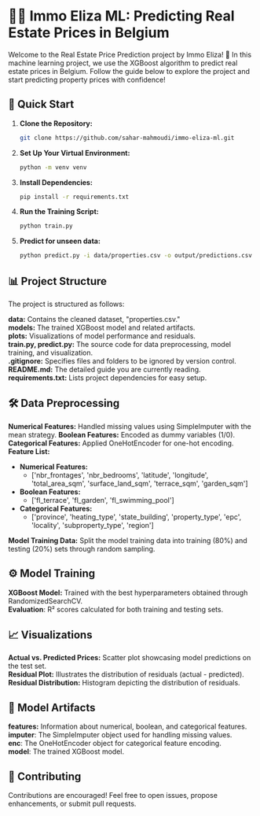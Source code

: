 # 🏰✨ Immo Eliza ML: Predicting Real Estate Prices in Belgium

Welcome to the Real Estate Price Prediction project by Immo Eliza! 🏡 In this machine learning project, we use the XGBoost algorithm to predict real estate prices in Belgium. Follow the guide below to explore the project and start predicting property prices with confidence!


## 🚀 Quick Start

1. **Clone the Repository:**

   ```bash
   git clone https://github.com/sahar-mahmoudi/immo-eliza-ml.git

2. **Set Up Your Virtual Environment:**

   ```bash
   python -m venv venv

3. **Install Dependencies:**

   ```bash
   pip install -r requirements.txt

4. **Run the Training Script:**

   ```bash
   python train.py

4. **Predict for unseen data:**

   ```bash
   python predict.py -i data/properties.csv -o output/predictions.csv

## 📊 Project Structure
The project is structured as follows:

**data:** Contains the cleaned dataset, "properties.csv."    
**models:** The trained XGBoost model and related artifacts.    
**plots:** Visualizations of model performance and residuals.    
**train.py, predict.py:** The source code for data preprocessing, model training, and visualization.    
**.gitignore:** Specifies files and folders to be ignored by version control.    
**README.md:** The detailed guide you are currently reading.     
**requirements.txt:** Lists project dependencies for easy setup.  

## 🛠️ Data Preprocessing

**Numerical Features:** Handled missing values using SimpleImputer with the mean strategy. 
**Boolean Features:** Encoded as dummy variables (1/0).
**Categorical Features:** Applied OneHotEncoder for one-hot encoding. 
**Feature List:**
- **Numerical Features:**
  - ['nbr_frontages', 'nbr_bedrooms', 'latitude', 'longitude', 'total_area_sqm', 'surface_land_sqm', 'terrace_sqm', 'garden_sqm']
- **Boolean Features:**
  - ['fl_terrace', 'fl_garden', 'fl_swimming_pool']
- **Categorical Features:**
  - ['province', 'heating_type', 'state_building', 'property_type', 'epc', 'locality', 'subproperty_type', 'region']

**Model Training Data:** Split the model training data into training (80%) and testing (20%) sets through random sampling. 



## ⚙️ Model Training

**XGBoost Model:** Trained with the best hyperparameters obtained through RandomizedSearchCV.                                
**Evaluation**: R² scores calculated for both training and testing sets.                                  


## 📈 Visualizations

**Actual vs. Predicted Prices:** Scatter plot showcasing model predictions on the test set.               
**Residual Plot:** Illustrates the distribution of residuals (actual - predicted).                
**Residual Distribution:** Histogram depicting the distribution of residuals.                  

## 🔧 Model Artifacts

**features:** Information about numerical, boolean, and categorical features.             
**imputer**: The SimpleImputer object used for handling missing values.              
**enc**: The OneHotEncoder object for categorical feature encoding.               
**model**: The trained XGBoost model.

## 🤝 Contributing
Contributions are encouraged! Feel free to open issues, propose enhancements, or submit pull requests.
